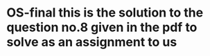 # OS-final this is the solution to the question no.8 given in the pdf to solve as an assignment to us
